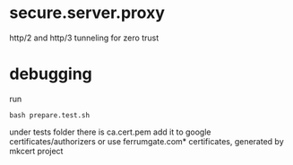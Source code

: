 # secure.server.proxy

http/2 and http/3 tunneling for zero trust

# debugging

run

```
bash prepare.test.sh
```

under tests folder there is
ca.cert.pem add it to google certificates/authorizers
or
use ferrumgate.com* certificates, generated by mkcert project
